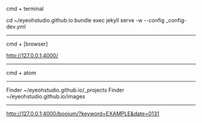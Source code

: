 cmd + terminal

cd ~/eyeohstudio.github.io
bundle exec jekyll serve -w --config _config-dev.yml

---

cmd + [browser]

http://127.0.0.1:4000/

---

cmd + atom

---

Finder ~/eyeohstudio.github.io/_projects
Finder ~/eyeohstudio.github.io/images

---

http://127.0.0.1:4000/boojum/?keyword=EXAMPLE&date=0131
